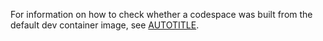 For information on how to check whether a codespace was built from the default dev container image, see [AUTOTITLE](/codespaces/troubleshooting/troubleshooting-included-usage#storage-usage-for-your-base-dev-container).
